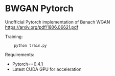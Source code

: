 # BWGAN Pytorch

Unofficial Pytorch implementation of Banach WGAN https://arxiv.org/pdf/1806.06621.pdf

Training:
```
	python train.py
```

Requirements:
 * Pytorch==0.4.1
 * Latest CUDA GPU for acceleration

